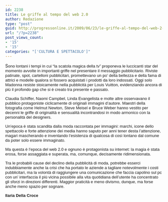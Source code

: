 ```yaml
---
id: 2238
title: Le griffe al tempo del web 2.0
author: Redazione
type: "post"
guid: http://progressonline.it/2009/06/23/le-griffe-al-tempo-del-web-2-0/
url: "/?p=2238"
post_views_count:
- '15'
- '15'
categories: "['CULTURA E SPETTACOLO']"
---
```


S<font face="Tahoma, sans-serif"><font size="2">ono lontani i tempi in cui “la scatola magica della tv” proponeva le luccicanti star del momento avvolte in importanti griffe nel presentare il messaggio pubblicitario. Riviste patinate, spot, cartelloni pubblicitari, promettevano un po’ della bellezza e della fama di attrici e modelle qualora si fossero acquistati i prodotti da loro indossati. Oggi solo Madonna resiste stoicamente nella pubblicità per Louis Vuitton, evidenziando ancora di più il profondo gap che si è creato tra presente e passato. </font></font>

<font face="Tahoma, sans-serif"><font size="2">Claudia Schiffer, Naomi Campbel, Linda Evangelista e molte altre osservavano il pubblico protagoniste ciclicamente di originali immagini d’autore. Maestri della fotografia come Helmut Newton, Steve Meisel e Bruce Weber hanno vestito per decenni le griffe di originalità e sensualità incontrandosi in modo armonico con la personalità del designers.</font></font>

<font face="Tahoma, sans-serif"><font size="2">Un’epoca è stata scandita dalla moda raccontata per immagini: marchi, icone dello spettacolo e forte attenzione dei media hanno saputo per anni tener desta l’attenzione, magari mascherando e inventando l’esistenza di qualcosa di così lontano dal comune da poter solo essere immaginato.</font></font>

<font face="Tahoma, sans-serif"><font size="2">Ma questa è l’epoca del web 2.0 e ognuno è protagonista su internet: la magia è stata erosa, forse assaggiata e superata, ma, comunque, decisamente ridimensionata.</font></font>

<font face="Tahoma, sans-serif"><font size="2">Tra le probabili cause del declino della pubblicità di moda, potrebbe esserci indubbiamente anche la crisi che ha portato le aziende a tagliare notevolmente i costi pubblicitari, ma la volontà di raggiungere una comunicazione che faccia capolino sul pc con un’ interfaccia il più vicina possibile alla vita quotidiana dell’utente ha concentrato gli sforzi in direzioni differenti. Maggior praticità e meno divismo, dunque, ma forse anche meno spazio per sognare.</font></font>

<font face="Tahoma, sans-serif"><font size="2">**Ilaria Della Croce**</font></font>
